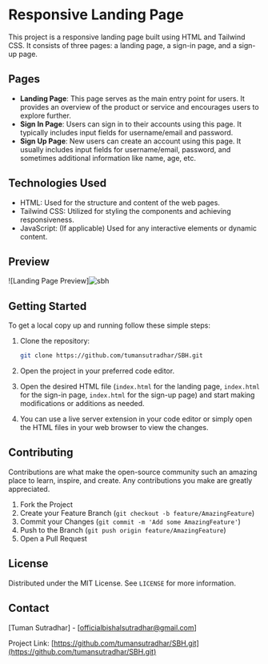 # Responsive Landing Page

This project is a responsive landing page built using HTML and Tailwind CSS. It consists of three pages: a landing page, a sign-in page, and a sign-up page.

## Pages

- **Landing Page**: This page serves as the main entry point for users. It provides an overview of the product or service and encourages users to explore further.
- **Sign In Page**: Users can sign in to their accounts using this page. It typically includes input fields for username/email and password.
- **Sign Up Page**: New users can create an account using this page. It usually includes input fields for username/email, password, and sometimes additional information like name, age, etc.

## Technologies Used

- HTML: Used for the structure and content of the web pages.
- Tailwind CSS: Utilized for styling the components and achieving responsiveness.
- JavaScript: (If applicable) Used for any interactive elements or dynamic content.

## Preview

![Landing Page Preview]![sbh](https://github.com/tumansutradhar/SBH/assets/121193864/fcb524e9-c60c-4004-861b-1481fffef3eb)


## Getting Started

To get a local copy up and running follow these simple steps:

1. Clone the repository:

    ```bash
    git clone https://github.com/tumansutradhar/SBH.git
    ```

2. Open the project in your preferred code editor.

3. Open the desired HTML file (`index.html` for the landing page, `index.html` for the sign-in page, `index.html` for the sign-up page) and start making modifications or additions as needed.

4. You can use a live server extension in your code editor or simply open the HTML files in your web browser to view the changes.

## Contributing

Contributions are what make the open-source community such an amazing place to learn, inspire, and create. Any contributions you make are greatly appreciated.

1. Fork the Project
2. Create your Feature Branch (`git checkout -b feature/AmazingFeature`)
3. Commit your Changes (`git commit -m 'Add some AmazingFeature'`)
4. Push to the Branch (`git push origin feature/AmazingFeature`)
5. Open a Pull Request

## License

Distributed under the MIT License. See `LICENSE` for more information.

## Contact

[Tuman Sutradhar] - [officialbishalsutradhar@gmail.com]

Project Link: [https://github.com/tumansutradhar/SBH.git](https://github.com/tumansutradhar/SBH.git)
